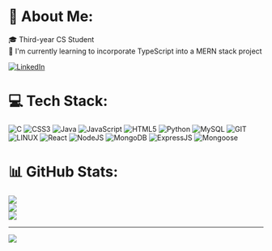 
# 💫 About Me:
🎓 Third-year CS Student<br>🌱 I'm currently learning to incorporate TypeScript into a MERN stack project<br>

[![LinkedIn](https://img.shields.io/badge/LinkedIn-%230077B5.svg?logo=linkedin&logoColor=white)](https://linkedin.com/in/gabriel-rueda12) 

# 💻 Tech Stack:
![C](https://img.shields.io/badge/c-%2300599C.svg?style=for-the-badge&logo=c&logoColor=white) ![CSS3](https://img.shields.io/badge/css3-%231572B6.svg?style=for-the-badge&logo=css3&logoColor=white) ![Java](https://img.shields.io/badge/java-%23ED8B00.svg?style=for-the-badge&logo=openjdk&logoColor=white) ![JavaScript](https://img.shields.io/badge/javascript-%23323330.svg?style=for-the-badge&logo=javascript&logoColor=%23F7DF1E) ![HTML5](https://img.shields.io/badge/html5-%23E34F26.svg?style=for-the-badge&logo=html5&logoColor=white) ![Python](https://img.shields.io/badge/python-3670A0?style=for-the-badge&logo=python&logoColor=ffdd54) ![MySQL](https://img.shields.io/badge/mysql-%2300000f.svg?style=for-the-badge&logo=mysql&logoColor=white) ![GIT](https://img.shields.io/badge/Git-fc6d26?style=for-the-badge&logo=git&logoColor=white) ![LINUX](https://img.shields.io/badge/Linux-FCC624?style=for-the-badge&logo=linux&logoColor=black) ![React](https://img.shields.io/badge/react-%2320232a.svg?style=for-the-badge&logo=react&logoColor=%2361DAFB) ![NodeJS](https://img.shields.io/badge/node.js-6DA55F?style=for-the-badge&logo=node.js&logoColor=white) ![MongoDB](https://img.shields.io/badge/MongoDB-4DB33D?style=for-the-badge&logo=mongodb&logoColor=white) ![ExpressJS](https://img.shields.io/badge/Express.js-4?style=for-the-badge&logo=express&color=%23000000) ![Mongoose](https://img.shields.io/badge/mongoose-5?style=for-the-badge&logo=MONGOOSE&color=gray)




# 📊 GitHub Stats:
![](https://github-readme-stats.vercel.app/api?username=Mork7&theme=dark&hide_border=false)<br/>
![](https://github-readme-streak-stats.herokuapp.com/?user=Mork7&theme=dark&hide_border=false)<br/>
![](https://github-readme-stats.vercel.app/api/top-langs/?username=Mork7&theme=dark&hide_border=false)

---
[![](https://visitcount.itsvg.in/api?id=Mork7&icon=0&color=0)](https://visitcount.itsvg.in)
